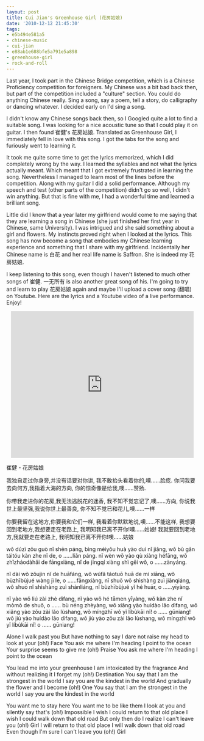 ```yaml
---
layout: post
title: Cui Jian's Greenhouse Girl (花房姑娘)
date: '2010-12-12 21:45:30'
tags:
- e5b494e581a5
- chinese-music
- cui-jian
- e88ab1e688bfe5a791e5a898
- greenhouse-girl
- rock-and-roll
---
```


Last year, I took part in the Chinese Bridge competition, which is a Chinese Proficiency competition for foreigners. My Chinese was a bit bad back then, but part of the competition included a "culture" section. You could do anything Chinese really. Sing a song, say a poem, tell a story, do calligraphy or dancing whatever. I decided early on I'd sing a song.

I didn't know any Chinese songs back then, so I Googled quite a lot to find a suitable song. I was looking for a nice acoustic tune so that I could play it on guitar. I then found 崔健's 花房姑娘. Translated as Greenhouse Girl, I immediately fell in love with this song. I got the tabs for the song and furiously went to learning it.

It took me quite some time to get the lyrics memorized, which I did completely wrong by the way. I learned the syllables and not what the lyrics actually meant. Which meant that I got extremely frustrated in learning the song. Nevertheless I managed to learn most of the lines before the competition. Along with my guitar I did a solid performance. Although my speech and test (other parts of the competition) didn't go so well, I didn't win anything. But that is fine with me, I had a wonderful time and learned a brilliant song.

Little did I know that a year later my girlfriend would come to me saying that they are learning a song in Chinese (she just finished her first year in Chinese, same University). I was intrigued and she said something about a girl and flowers. My instincts proved right when I looked at the lyrics. This song has now become a song that embodies my Chinese learning experience and something that I share with my girlfriend. Incidentally her Chinese name is 白花 and her real life name is Saffron. She is indeed my 花房姑娘.

I keep listening to this song, even though I haven't listened to much other songs of 崔健. 一无所有 is also another great song of his. I'm going to try and learn to play 花房姑娘 again and maybe I'll upload a cover song (翻唱) on Youtube. Here are the lyrics and a Youtube video of a live performance. Enjoy!

<div align="center"><object width="480" height="385"><param name="movie" value="http://www.youtube.com/v/SWopZYoCAIA?fs=1&amp;hl=en_US"></param><param name="allowFullScreen" value="true"></param><param name="allowscriptaccess" value="always"></param><embed src="http://www.youtube.com/v/SWopZYoCAIA?fs=1&amp;hl=en_US" type="application/x-shockwave-flash" allowscriptaccess="always" allowfullscreen="true" width="480" height="385"></embed></object></div>

崔健 - 花房姑娘

我独自走过你身旁,并没有话要对你讲,
我不敢抬头看着你的,噢......脸庞.
你问我要去向何方,我指着大海的方向,
你的惊奇像是给我,噢......赞扬.

你带我走进你的花房,我无法逃脱花的迷香,
我不知不觉忘记了,噢......方向,
你说我世上最坚强,我说你世上最善良,
你不知不觉已和花儿,噢......一样

你要我留在这地方,你要我和它们一样,
我看着你默默地说,噢......不能这样,
我想要回到老地方,我想要走在老路上,
我明知我已离不开你!噢......姑娘!
我就要回到老地方,我就要走在老路上,
我明知我已离不开你!噢......姑娘

wǒ dúzì zǒu guò nǐ shēn páng, bìng méiyǒu huà yào duì nǐ jiǎng,
wǒ bù gǎn táitóu kàn zhe nǐ de, o ......liǎn páng.
nǐ wèn wǒ yào qù xiàng héfāng, wǒ zhǐzháodàhǎi de fāngxiàng, 
nǐ de jīngqí xiàng shì gěi wǒ, o ......zànyáng.

nǐ dài wǒ zǒujìn nǐ de huāfáng, wǒ wúfǎ táotuō huā de mí xiāng,
wǒ bùzhībùjué wàng jì le, o ......fāngxiàng,
nǐ shuō wǒ shìshàng zuì jiānqiáng, wǒ shuō nǐ shìshàng zuì shànliáng,
nǐ bùzhībùjué yǐ hé huār, o ......yīyàng.

nǐ yào wǒ liú zài zhè dìfang, nǐ yào wǒ hé tāmen yīyàng,
wǒ kàn zhe nǐ mòmò de shuō, o ...... bù néng zhèyàng,
wǒ xiǎng yào huídào lǎo dìfang, wǒ xiǎng yào zǒu zài lǎo lùshang,
wǒ míngzhī wǒ yǐ líbùkāi nǐ! o ...... gūniang!
wǒ jiù yào huídào lǎo dìfang, wǒ jiù yào zǒu zài lǎo lùshang,
wǒ míngzhī wǒ yǐ líbùkāi nǐ! o ...... gūniang!

Alone I walk past you
But have nothing to say
I dare not raise my head to look at your
(oh!) Face
You ask me where I'm heading
I point to the ocean
Your surprise seems to give me
(oh!) Praise
You ask me where I'm heading
I point to the ocean

You lead me into your greenhouse
I am intoxicated by the fragrance
And without realizing it I forget my
(oh!) Destination
You say that I am the strongest in the world
I say you are the kindest in the world
And gradually the flower and I become
(oh!) One
You say that I am the strongest in the world
I say you are the kindest in the world

You want me to stay here
You want me to be like them
I look at you and silently say that's
(oh!) Impossible
I wish I could return to that old place
I wish I could walk down that old road
But only then do I realize I can't leave you
(oh!) Girl
I will return to that old place
I will walk down that old road
Even though I'm sure I can't leave you
(oh!) Girl
